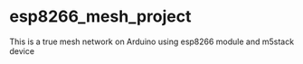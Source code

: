# esp8266_mesh_project
This is a true mesh network on Arduino using esp8266 module and m5stack device
